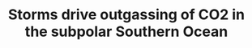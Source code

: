 ---
title: "Storms drive outgassing of CO2 in the subpolar Southern Ocean"
citation: "Nicholson, S.A., Whitt, D.B., Fer, I., **du Plessis, M.D.,** Lebéhot, A.D., Swart, S., Sutton, A.J. and Monteiro, P.M., 2022. Storms drive outgassing of CO2 in the subpolar Southern Ocean. Nature communications, 13(1), p.158."
doi: "https://doi.org/10.1038/s41467-021-27780-w" 
category: manuscripts
---